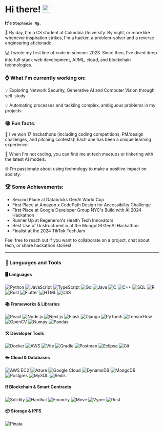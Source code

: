# Hi there! <img src="https://emojis.slackmojis.com/emojis/images/1536351075/4594/blob-wave.gif" width="25"/>

**It's `Stephanie Ng.`**

👋 By day, I'm a CS student at Columbia University. By night, or more like whenever inspiration strikes, I'm a hacker, a problem-solver and a reverse engineering aficionado.

💻  I wrote my first line of code in summer 2023. Since then, I've dived deep into full-stack web development, AI/ML, cloud, and blockchain technologies. 

### ⌚ What I'm currently working on:

💡 Exploring Network Security, Generative AI and Computer Vision through self-study

💡 Automating processes and tackling complex, ambiguous problems in my projects

### 😁 Fun facts:

🌟 I've won 17 hackathons (including coding competitions, PM/design challenges, and pitching contests)! Each one has been a unique learning experience.

🤖 When I'm not coding, you can find me at tech meetups or tinkering with the latest AI models.

🌐 I'm passionate about using technology to make a positive impact on society.

### 🏆 Some Achievements:
- Second Place at Databricks GenAI World Cup
- First Place at Amazon x CodePath Design for Accessibility Challenge
- First Place at Google Developer Group NYC's Build with AI 2024 Hackathon
- Runner Up at Regeneron's Health Tech Innovators
- Best Use of Unstructured.io at the MongoDB GenAI Hackathon
- Finalist at the 2024 TikTok TechJam

Feel free to reach out if you want to collaborate on a project, chat about tech, or share hackathon stories!

---

### 🧰 Languages and Tools

#### 🖥️ Languages  

![Python](https://img.shields.io/badge/Python-3776AB?style=for-the-badge&logo=python&logoColor=white)   ![JavaScript](https://img.shields.io/badge/JavaScript-F7DF1E?style=for-the-badge&logo=javascript&logoColor=black)   ![TypeScript](https://img.shields.io/badge/TypeScript-3178C6?style=for-the-badge&logo=typescript&logoColor=white)  ![Go](https://img.shields.io/badge/Go-00ADD8?style=for-the-badge&logo=go&logoColor=white)  ![Java](https://img.shields.io/badge/Java-007396?style=for-the-badge&logo=java&logoColor=white)  ![C](https://img.shields.io/badge/C-00599C?style=for-the-badge&logo=c&logoColor=white)  ![C++](https://img.shields.io/badge/C++-00599C?style=for-the-badge&logo=c%2B%2B&logoColor=white)  ![SQL](https://img.shields.io/badge/SQL-4479A1?style=for-the-badge&logo=mysql&logoColor=white)  ![R](https://img.shields.io/badge/R-276DC3?style=for-the-badge&logo=r&logoColor=white)  ![Rust](https://img.shields.io/badge/Rust-000000?style=for-the-badge&logo=rust&logoColor=white)  ![Flutter](https://img.shields.io/badge/Flutter-02569B?style=for-the-badge&logo=flutter&logoColor=white)  ![HTML](https://img.shields.io/badge/HTML5-E34F26?style=for-the-badge&logo=html5&logoColor=white)  ![CSS](https://img.shields.io/badge/CSS3-1572B6?style=for-the-badge&logo=css3&logoColor=white)  

#### 📚 Frameworks & Libraries  

![React](https://img.shields.io/badge/React-61DAFB?style=for-the-badge&logo=react&logoColor=black)  ![Node.js](https://img.shields.io/badge/Node.js-339933?style=for-the-badge&logo=node.js&logoColor=white)  ![Next.js](https://img.shields.io/badge/Next.js-000000?style=for-the-badge&logo=next.js&logoColor=white)  ![Flask](https://img.shields.io/badge/Flask-000000?style=for-the-badge&logo=flask&logoColor=white)  ![Django](https://img.shields.io/badge/Django-092E20?style=for-the-badge&logo=django&logoColor=white)  ![PyTorch](https://img.shields.io/badge/PyTorch-EE4C2C?style=for-the-badge&logo=pytorch&logoColor=white)  ![TensorFlow](https://img.shields.io/badge/TensorFlow-FF6F00?style=for-the-badge&logo=tensorflow&logoColor=white)  ![OpenCV](https://img.shields.io/badge/OpenCV-5C3EE8?style=for-the-badge&logo=opencv&logoColor=white)  ![Numpy](https://img.shields.io/badge/Numpy-013243?style=for-the-badge&logo=numpy&logoColor=white)  ![Pandas](https://img.shields.io/badge/Pandas-150458?style=for-the-badge&logo=pandas&logoColor=white)  

#### 🛠 Developer Tools  

![Docker](https://img.shields.io/badge/Docker-2496ED?style=for-the-badge&logo=docker&logoColor=white) ![AWS](https://img.shields.io/badge/AWS-FF9900?style=for-the-badge&logo=amazonaws&logoColor=white)  ![Vite](https://img.shields.io/badge/Vite-646CFF?style=for-the-badge&logo=vite&logoColor=white)  ![Gradle](https://img.shields.io/badge/Gradle-02303A?style=for-the-badge&logo=gradle&logoColor=white) ![Postman](https://img.shields.io/badge/Postman-FF6C37?style=for-the-badge&logo=postman&logoColor=white)  ![Eclipse](https://img.shields.io/badge/Eclipse-2C2255?style=for-the-badge&logo=eclipse&logoColor=white)  ![Git](https://img.shields.io/badge/Git-F05032?style=for-the-badge&logo=git&logoColor=white)  

#### ☁️ Cloud & Databases  

![AWS EC2](https://img.shields.io/badge/AWS%20EC2-FF9900?style=for-the-badge&logo=amazonaws&logoColor=white)  ![Azure](https://img.shields.io/badge/Microsoft%20Azure-0078D4?style=for-the-badge&logo=microsoft-azure&logoColor=white)  ![Google Cloud](https://img.shields.io/badge/Google%20Cloud-4285F4?style=for-the-badge&logo=google-cloud&logoColor=white)  ![DynamoDB](https://img.shields.io/badge/DynamoDB-4053D6?style=for-the-badge&logo=amazondynamodb&logoColor=white)  ![MongoDB](https://img.shields.io/badge/MongoDB-47A248?style=for-the-badge&logo=mongodb&logoColor=white) ![Postgres](https://img.shields.io/badge/PostgreSQL-336791?style=for-the-badge&logo=postgresql&logoColor=white)  ![MySQL](https://img.shields.io/badge/MySQL-4479A1?style=for-the-badge&logo=mysql&logoColor=white)  ![Redis](https://img.shields.io/badge/Redis-DC382D?style=for-the-badge&logo=redis&logoColor=white)  

#### ⛓️ Blockchain & Smart Contracts  

![Solidity](https://img.shields.io/badge/Solidity-363636?style=for-the-badge&logo=solidity&logoColor=white)  ![Hardhat](https://img.shields.io/badge/Hardhat-FFD700?style=for-the-badge&logo=hardhat&logoColor=black)  ![Foundry](https://img.shields.io/badge/Foundry-000000?style=for-the-badge&logo=foundry&logoColor=white)  ![Move](https://img.shields.io/badge/Move-FF5733?style=for-the-badge&logo=data:image/svg+xml;base64,PHN2ZyB4bWxucz0iaHR0cDovL3d3dy53My5vcmcvMjAwMC9zdmciIHZpZXdCb3g9IjAgMCAyNCAyNCI+PC9zdmc+&logoColor=white)  ![Vyper](https://img.shields.io/badge/Vyper-800080?style=for-the-badge&logo=vyper&logoColor=white)  ![Rust](https://img.shields.io/badge/Rust-000000?style=for-the-badge&logo=rust&logoColor=white)  

#### 📦 Storage & IPFS
![Pinata](https://img.shields.io/badge/Pinata-E4405F?style=for-the-badge&logo=pinata&logoColor=white)
